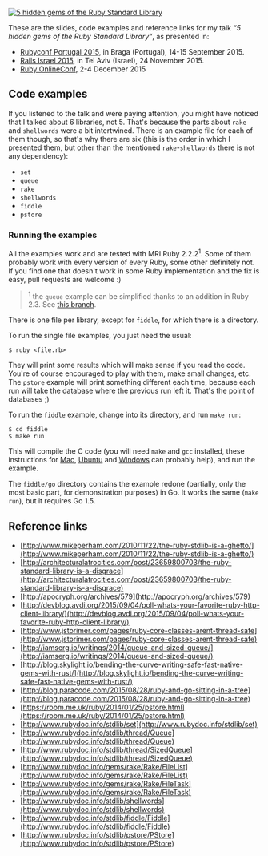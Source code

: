 [![5 hidden gems of the Ruby Standard Library](https://speakerd.s3.amazonaws.com/presentations/1648cae6655042b09737acd0dfd3ca6f/slide_0.jpg?1442427628)](https://speakerdeck.com/porras/5-hidden-gems-of-the-ruby-standard-library)

These are the slides, code examples and reference links for my talk *“5 hidden gems of the Ruby Standard Library“*, as presented in:

* [Rubyconf Portugal 2015](http://rubyconf.pt/), in Braga (Portugal), 14-15 September 2015.
* [Rails Israel 2015](https://railsisrael2015.events.co.il/home), in Tel Aviv (Israel), 24 November 2015.
* [Ruby OnlineConf](http://ruby.conf.online/), 2-4 December 2015

## Code examples

If you listened to the talk and were paying attention, you might have noticed that I talked about 6 libraries, not 5. That's because the parts about `rake` and `shellwords` were a bit intertwined. There is an example file for each of them though, so that's why there are six (this is the order in which I presented them, but other than the mentioned `rake`-`shellwords` there is not any dependency):

* `set`
* `queue`
* `rake`
* `shellwords`
* `fiddle`
* `pstore`

### Running the examples

All the examples work and are tested with MRI Ruby 2.2.2<sup>1</sup>. Some of them probably work with every version of every Ruby, some other definitely not. If you find one that doesn't work in some Ruby implementation and the fix is easy, pull requests are welcome :)

> <sup>1</sup> the `queue` example can be simplified thanks to an addition in Ruby 2.3. See [this branch](https://github.com/porras/rubystdlib/blob/ruby-2.3/queue.rb).

There is one file per library, except for `fiddle`, for which there is a directory.

To run the single file examples, you just need the usual:

    $ ruby <file.rb>

They will print some results which will make sense if you read the code. You're of course encouraged to play with them, make small changes, etc. The `pstore` example will print something different each time, because each run will take the database where the previous run left it. That's the point of databases ;)

To run the `fiddle` example, change into its directory, and run `make run`:

    $ cd fiddle
    $ make run

This will compile the C code (you will need `make` and `gcc` installed, these instructions for [Mac](http://stackoverflow.com/questions/9353444/how-to-use-install-gcc-on-mac-os-x-10-8-xcode-4-4/9353468#9353468), [Ubuntu](https://help.ubuntu.com/community/InstallingCompilers#Installing_the_GNU_C_compiler_and_GNU_C.2B-.2B-_compiler) and [Windows](http://preshing.com/20141108/how-to-install-the-latest-gcc-on-windows/) can probably help), and run the example.

The `fiddle/go` directory contains the example redone (partially, only the most basic part, for demonstration purposes) in Go. It works the same (`make run`), but it requires Go 1.5.

## Reference links

* [http://www.mikeperham.com/2010/11/22/the-ruby-stdlib-is-a-ghetto/](http://www.mikeperham.com/2010/11/22/the-ruby-stdlib-is-a-ghetto/)
* [http://architecturalatrocities.com/post/23659800703/the-ruby-standard-library-is-a-disgrace](http://architecturalatrocities.com/post/23659800703/the-ruby-standard-library-is-a-disgrace)
* [http://apocryph.org/archives/579](http://apocryph.org/archives/579)
* [http://devblog.avdi.org/2015/09/04/poll-whats-your-favorite-ruby-http-client-library/](http://devblog.avdi.org/2015/09/04/poll-whats-your-favorite-ruby-http-client-library/)
* [http://www.jstorimer.com/pages/ruby-core-classes-arent-thread-safe](http://www.jstorimer.com/pages/ruby-core-classes-arent-thread-safe)
* [http://iamserg.io/writings/2014/queue-and-sized-queue/](http://iamserg.io/writings/2014/queue-and-sized-queue/)
* [http://blog.skylight.io/bending-the-curve-writing-safe-fast-native-gems-with-rust/](http://blog.skylight.io/bending-the-curve-writing-safe-fast-native-gems-with-rust/)
* [http://blog.paracode.com/2015/08/28/ruby-and-go-sitting-in-a-tree](http://blog.paracode.com/2015/08/28/ruby-and-go-sitting-in-a-tree)
* [https://robm.me.uk/ruby/2014/01/25/pstore.html](https://robm.me.uk/ruby/2014/01/25/pstore.html)
* [http://www.rubydoc.info/stdlib/set](http://www.rubydoc.info/stdlib/set)
* [http://www.rubydoc.info/stdlib/thread/Queue](http://www.rubydoc.info/stdlib/thread/Queue)
* [http://www.rubydoc.info/stdlib/thread/SizedQueue](http://www.rubydoc.info/stdlib/thread/SizedQueue)
* [http://www.rubydoc.info/gems/rake/Rake/FileList](http://www.rubydoc.info/gems/rake/Rake/FileList)
* [http://www.rubydoc.info/gems/rake/Rake/FileTask](http://www.rubydoc.info/gems/rake/Rake/FileTask)
* [http://www.rubydoc.info/stdlib/shellwords](http://www.rubydoc.info/stdlib/shellwords)
* [http://www.rubydoc.info/stdlib/fiddle/Fiddle](http://www.rubydoc.info/stdlib/fiddle/Fiddle)
* [http://www.rubydoc.info/stdlib/pstore/PStore](http://www.rubydoc.info/stdlib/pstore/PStore)
